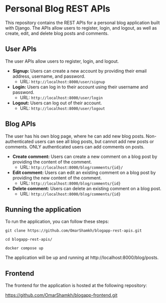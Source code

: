 # Personal Blog REST APIs

This repository contains the REST APIs for a personal blog application built with Django. The APIs allow users to register, login, and logout, as well as create, edit, and delete blog posts and comments.

## User APIs

The user APIs allow users to register, login, and logout.

* **Signup:** Users can create a new account by providing their email address, username, and password.
    * URL: `http://localhost:8000/user/signup`
* **Login:** Users can log in to their account using their username and password.
    * URL: `http://localhost:8000/user/login`
* **Logout:** Users can log out of their account.
    * URL: `http://localhost:8000/user/logout`

## Blog APIs
The user has his own blog page, where he can add new blog posts.
Non-authenticated users can see all blog posts, but cannot add new posts or comments.
ONLY authenticated users can add comments on posts.

* **Create comment:** Users can create a new comment on a blog post by providing the content of the comment.
    * URL: `http://localhost:8000/blog/comments/{id}/`
* **Edit comment:** Users can edit an existing comment on a blog post by providing the new content of the comment.
    * URL: `http://localhost:8000/blog/comments/{id}`
* **Delete comment:** Users can delete an existing comment on a blog post.
    * URL: `http://localhost:8000/blog/comments/{id}`

## Running the application

To run the application, you can follow these steps:

```
git clone https://github.com/OmarShamkh/blogapp-rest-apis.git
```
```
cd blogapp-rest-apis/
```
```
docker compose up
```

The application will be up and running at http://localhost:8000/blog/posts.

## Frontend

The frontend for the application is hosted at the following repository:

https://github.com/OmarShamkh/blogapp-frontend.git


